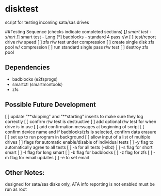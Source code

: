 # disktest
script for testing incoming sata/sas drives

##Testing Sequence (checks indicate completed sections)
[*] smart test - short
[*] smart test - Long
[*] badblocks - standard 4 pass r/w
[ ] test/report drive r/w speed
[ ] zfs r/w test under compression
  [ ] create single disk zfs pool w/ compression
  [ ] run standard single pass r/w test
  [ ] destroy zfs pool

## Dependencies
* badblocks (e2fsprogs)
* smartctl (smartmontools)
* zfs

## Possible Future Development
[ ] update "**skipping" and "**starting" inserts to make sure they log correctly
[ ] confirm r/w test is destructive
  [ ] add optional r/w test for when drive is in use
[ ] add confirmation messages at beginning of script
  [ ] confirm device name and if badblocks/zfs is selected, confirm data erasure
[ ] set up to run program in background
[ ] allow input of a list of multiple drives
[ ] flags for automatic enable/disable of individual tests
[ ] -y flag to automatically agree to all tests
[ ] -a for all tests (-slbz)
[ ] -s flag for short smart
[ ] -l flag for long smart
[ ] -b flag for badblocks
[ ] -z flag for zfs
[ ] -m flag for email updates
[ ] -e to set email

## Other Notes:
designed for sata/sas disks only, ATA info reporting is not enabled
must be run as root
